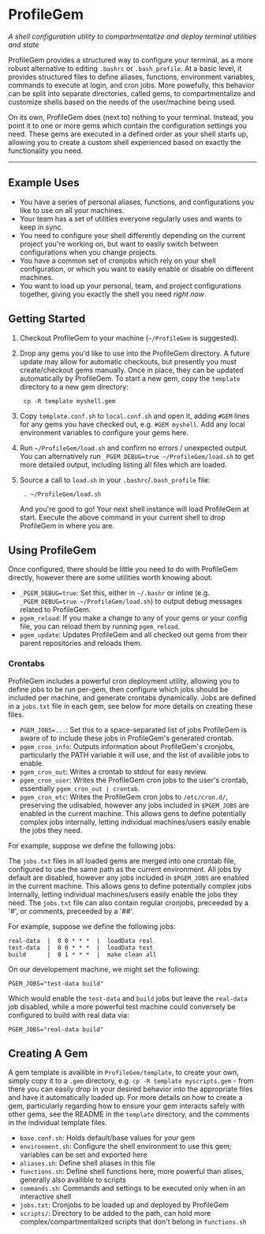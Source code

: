 # ProfileGem

*A shell configuration utility to compartmentalize and deploy terminal utilities and state*

ProfileGem provides a structured way to configure your terminal, as a more robust alternative to editing `.bashrc` or `.bash_profile`.  At a basic level, it provides structured files to define aliases, functions, environment variables, commands to execute at login, and cron jobs.  More powefully, this behavior can be split into separate directories, called gems, to compartmentalize and customize shells based on the needs of the user/machine being used.

On its own, ProfileGem does (next to) nothing to your terminal.  Instead, you point it to one or more gems which contain the configuration settings you need.  These gems are executed in a defined order as your shell starts up, allowing you to create a custom shell experienced based on exactly the functionality you need.

---

## Example Uses

* You have a series of personal aliases, functions, and configurations you like to use on all your machines.
* Your team has a set of utilities everyone regularly uses and wants to keep in sync.
* You need to configure your shell differently depending on the current project you're working on, but want to easily switch between configurations when you change projects.
* You have a common set of cronjobs which rely on your shell configuration, or which you want to easily enable or disable on different machines.
* You want to load up your personal, team, and project configurations together, giving you exactly the shell you need *right now*.

## Getting Started

1. Checkout ProfileGem to your machine (`~/ProfileGem` is suggested).

1. Drop any gems you'd like to use into the ProfileGem directory.  A future update may allow for automatic checkouts, but presently you must create/checkout gems manually.  Once in place, they can be updated automatically by ProfileGem.  To start a new gem, copy the `template` directory to a new gem directory:

        cp -R template myshell.gem

1. Copy `template.conf.sh` to `local.conf.sh` and open it, adding `#GEM` lines for any gems you have checked out, e.g. `#GEM myshell`.  Add any local environment variables to configure your gems here.

1. Run `~/ProfileGem/load.sh` and confirm no errors / unexpected output.  You can alternatively run `_PGEM_DEBUG=true ~/ProfileGem/load.sh` to get more detailed output, including listing all files which are loaded.

1. Source a call to `load.sh` in your `.bashrc`/`.bash_profile` file:

        . ~/ProfileGem/load.sh

    And you're good to go!  Your next shell instance will load ProfileGem at start.  Execute the above command in your current shell to drop ProfileGem in where you are.

## Using ProfileGem

Once configured, there should be little you need to do with ProfileGem directly, however there are some utilities worth knowing about:

* `_PGEM_DEBUG=true`: Set this, either in `~/.bashr` or inline (e.g. `_PGEM_DEBUG=true ~/ProfileGem/load.sh`) to output debug messages related to ProfileGem.
* `pgem_reload`: If you make a change to any of your gems or your config file, you can reload them by running `pgem_reload`.
* `pgem_update`: Updates ProfileGem and all checked out gems from their parent repositories and reloads them.

### Crontabs

ProfileGem includes a powerful cron deployment utility, allowing you to define jobs to be run per-gem, then configure which jobs should be included per machine, and generate crontabs dynamically.  Jobs are defined in a `jobs.txt` file in each gem, see below for more details on creating these files.

* `PGEM_JOBS=...`: Set this to a space-separated list of jobs ProfileGem is aware of to include these jobs in ProfileGem's generated crontab.
* `pgem_cron_info`: Outputs information about ProfileGem's cronjobs, particularly the PATH variable it will use, and the list of availible jobs to enable.
* `pgem_cron_out`: Writes a crontab to stdout for easy review.
* `pgem_cron_user`: Writes the ProfileGem cron jobs to the user's crontab, essentially `pgem_cron_out | crontab`.
* `pgem_cron_etc`: Writes the ProfileGem cron jobs to `/etc/cron.d/`, preserving the udisabled, however any jobs included in `$PGEM_JOBS` are enabled in the current machine.  This allows gens to define potentially complex jobs internally, letting individual machines/users easily enable the jobs they need.

For example, suppose we define the following jobs:

The `jobs.txt` files in all loaded gems are merged into one crontab file, configured to use the same path as the current environment.  All jobs by default are disabled, however any jobs included in `$PGEM_JOBS` are enabled in the current machine.  This allows gens to define potentially complex jobs internally, letting individual machines/users easily enable the jobs they need.  The `jobs.txt` file can also contain regular cronjobs, preceeded by a '#', or comments, preceeded by a '##'.

For example, suppose we define the following jobs:

    real-data  |  0 0 * * *  |  loadData real
    test-data  |  0 0 * * *  |  loadData test
    build      |  0 1 * * *  |  make clean all

On our developement machine, we might set the following:

    PGEM_JOBS="test-data build"

Which would enable the `test-data` and `build` jobs but leave the `real-data` job disabled, while a more powerful test machine could conversely be configured to build with real data via:

    PGEM_JOBS="real-data build"

## Creating A Gem

A gem template is availible in `ProfileGem/template`, to create your own, simply copy it to a `.gem` directory, e.g. `cp -R template myscripts.gem` - from there you can easily drop in your desired behavior into the appropriate files and have it automatically loaded up.  For more details on how to create a gem, particularly regarding how to ensure your gem interacts safely with other gems, see the README in the `template` directory, and the comments in the individual template files.

* `base.conf.sh`: Holds default/base values for your gem
* `environment.sh`: Configure the shell environment to use this gem; variables can be set and exported here
* `aliases.sh`: Define shell aliases in this file
* `functions.sh`: Define shell functions here, more powerful than alises, generally also availible to scripts
* `commands.sh`: Commands and settings to be executed only when in an interactive shell
* `jobs.txt`: Cronjobs to be loaded up and deployed by ProfileGem
* `scripts/`: Directory to be added to the path, can hold more complex/compartmentalized scripts that don't belong in `functions.sh`
